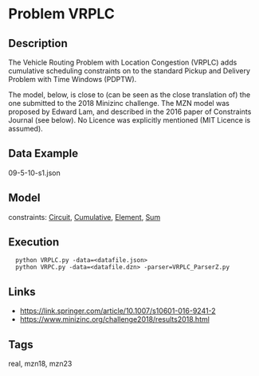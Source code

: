 # Problem VRPLC
## Description
The Vehicle Routing Problem with Location Congestion (VRPLC) adds cumulative scheduling constraints
on to the standard Pickup and Delivery Problem with Time Windows (PDPTW).

The model, below, is close to (can be seen as the close translation of) the one submitted to the 2018 Minizinc challenge.
The MZN model was proposed by Edward Lam, and described in the 2016 paper of Constraints Journal (see below).
No Licence was explicitly mentioned (MIT Licence is assumed).

## Data Example
  09-5-10-s1.json

## Model
  constraints: [Circuit](http://pycsp.org/documentation/constraints/Circuit), [Cumulative](http://pycsp.org/documentation/constraints/Cumulative), [Element](http://pycsp.org/documentation/constraints/Element), [Sum](http://pycsp.org/documentation/constraints/Sum)

## Execution
```
  python VRPLC.py -data=<datafile.json>
  python VRPC.py -data=<datafile.dzn> -parser=VRPLC_ParserZ.py
```

## Links
  - https://link.springer.com/article/10.1007/s10601-016-9241-2
  - https://www.minizinc.org/challenge2018/results2018.html

## Tags
  real, mzn18, mzn23
